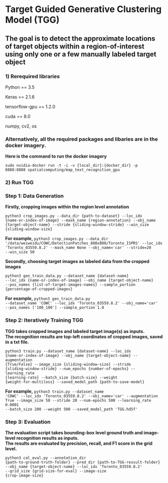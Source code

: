 # Target Guided Generative Clustering Model (TGG)
## The goal is to detect the approximate locations of target objects within a region-of-interest using only one or a few manually labeled target object

### 1) Rerequired libraries
Python == 3.5

Keras == 2.1.6 

tensorflow-gpu == 1.2.0 

cuda == 8.0 

numpy, cv2, os

### Alternatively, all the required packages and libaries are in the docker imagery. 
**Here is the command to run the docker imagery**

<code>sudo nvidia-docker run -t -i -v {local_dir}:{docker_dir} -p 8888:8888  spatialcomputing/map_text_recognition_gpu </code>

### 2) Run TGG
### Step 1: Data Generation
**Firstly, cropping images within the region level annotation**

<code>python3 crop_images.py --data_dir {path-to-dataset} --loc_idx {name-or-index-of-image} --mask_name {region-annotation} --obj_name {target-object-name} --stride {sliding-window-stride} --win_size {sliding-window-size} </code>
  
**For example,** <code>python3 crop_images.py --data_dir '/data/weiweidu/COWC/DetectionPatches_800x800/Toronto_ISPRS' --loc_idx 'Toronto_03559.8.2' --mask_name None --obj_name='car' --stride=20 --win_size 50 </code>

**Secondly, choosing target images as labeled data from the cropped images**

<code>python3 gen_train_data.py --dataset_name {dataset-name} --loc_idx {name-or-index-of-image} --obj_name {target-object-name} --pos_names {list-of-target-images-names} --sample_portion {percentage-of-cropped-images} </code>

**For example,** <code>python3 gen_train_data.py --dataset_name 'COWC' --loc_idx 'Toronto_03559.8.2' --obj_name='car' --pos_names ['100_100'] --sample_portion 1.0</code>

### Step 2: Iteratively Training TGG
**TGG takes cropped images and labeled target image(s) as inputs.<br/>
The recognition results are top-left coordinates of cropped images, saved in a txt file.**

<code>python3 train.py --dataset_name {dataset-name} --loc_idx {name-or-index-of-image} --obj_name {target-object-name} --augmentation {True/False} --image_size {sliding-window-size} --stride {sliding-window-stride} --num_epochs {number-of-epochs} --learning_rate {learning-rate} --batch_size {batch-size} --weight {weight-for-multiloss} --saved_model_path {path-to-save-model} </code>
  
**For example,** <code>python3 train.py --dataset_name 'COWC' --loc_idx 'Toronto_03559.8.2' --obj_name='car' --augmentation True --image_size 50 --stride 20 --num-epochs 500 --learning_rate 0.0001 --batch_size 200 --weight 500 --saved_model_path 'TGG.hd5f' </code>

### Step 3: Evaluation
**The evaluation script takes bounding-box level ground truth and image-level recognition results as inputs.<br/> 
The results are evaluated by precision, recall, and F1 score in the grid level.**

<code>python3 cal_eval.py --annotation_dir {path-to-ground-truth-folder} --pred_dir {path-to-TGG-ressult-folder} --obj_name {target-object-name} --loc_idx 'Toronto_03559.8.2' --grid_size {grid-size-for-eval} --image-size {crop-image-size}</code>
